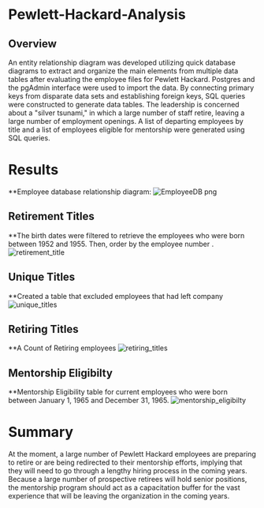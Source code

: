 # Pewlett-Hackard-Analysis

## Overview
An entity relationship diagram was developed utilizing quick database diagrams to extract and organize the main elements from multiple data tables after evaluating the employee files for Pewlett Hackard. Postgres and the pgAdmin interface were used to import the data. By connecting primary keys from disparate data sets and establishing foreign keys, SQL queries were constructed to generate data tables. The leadership is concerned about a "silver tsunami," in which a large number of staff retire, leaving a large number of employment openings. A list of departing employees by title and a list of employees eligible for mentorship were generated using SQL queries.

# Results 
**Employee database relationship diagram:
![EmployeeDB png](https://user-images.githubusercontent.com/96156893/163578609-3fd4f505-378d-4070-99ef-f5f4a91ea313.png)

## Retirement Titles
**The birth dates were filtered to retrieve the employees who were born between 1952 and 1955. Then, order by the employee number
.![retirement_title](https://user-images.githubusercontent.com/96156893/163580661-3d77ab61-a1fe-4a3f-8532-ccf11f241752.png)

## Unique Titles 
**Created a table that excluded employees that had left company
![unique_titles](https://user-images.githubusercontent.com/96156893/163580924-79ce83b8-c336-4657-b37e-1fe54ad2b9cd.png)

## Retiring Titles
**A Count of Retiring employees
![retiring_titles](https://user-images.githubusercontent.com/96156893/163581050-2e9275f0-4a5c-45a4-b9c9-5d0655f61484.png)

## Mentorship Eligibilty
**Mentorship Eligibility table for current employees who were born between January 1, 1965 and December 31, 1965.
![mentorship_eligibilty](https://user-images.githubusercontent.com/96156893/163581157-50aa0786-0f6f-447b-a83c-8184e07dc183.png)

# Summary 
At the moment, a large number of Pewlett Hackard employees are preparing to retire or are being redirected to their mentorship efforts, implying that they will need to go through a lengthy hiring process in the coming years. Because a large number of prospective retirees will hold senior positions, the mentorship program should act as a capacitation buffer for the vast experience that will be leaving the organization in the coming years.
